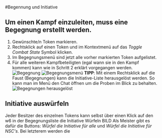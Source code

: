 #Begennung und Initiative

## Um einen Kampf einzuleiten, muss eine Begegnung erstellt werden. 
1. Gewünschte/n Token markieren.
2. Rechtsklick auf einen Token und im Kontextmenü auf das *Toggle Combat State* Symbol klicken.
3. Im Begegnungsmenü sind jetzt alle vorher markierten Token aufgelistet.
4. Für alle weiteren Kampfbeteiligten (egal wann sie in den Kampf kommen) kann wie in Schritt 2 erklärt vorgegangen werden.
![Begegnung](https://user-images.githubusercontent.com/80099175/111437240-262bfa00-8703-11eb-9ce0-2d839fe284b4.png)
![Begegnungsmenü](https://user-images.githubusercontent.com/80099175/111437573-8a4ebe00-8703-11eb-93ca-1746f6754100.png)
**TIPP**: Mit einem Rechtsklick auf die Faust (Begegnungen) kann die Initiative-Liste herausgelöst werden. So kann man im Menü den Chat öffnen um die Proben im Blick zu behalten.
![Begegnungen herausgelöst](https://user-images.githubusercontent.com/80099175/111438059-19f46c80-8704-11eb-80fb-48330d6c99f9.png)


## Initiative auswürfeln

Jeder Besitzer des einzelnen Tokens kann selbst über einen Klick auf den w6 in der Begegnungsliste die Initiative Würfeln
BILD
Als Meister gibt es dafür die Buttons: *Würfel die Initiative für alle* und *Würfel die Initiative für NSC's*. Bei letzterem werden die 
